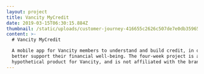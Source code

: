 ```yaml
---
layout: project
title: Vancity MyCredit
date: 2019-03-15T06:30:15.884Z
thumbnail: /static/uploads/customer-journey-416655c2626c507de7e0db359650b567.png
content: >-
  # Vancity MyCredit

  A mobile app for Vancity members to understand and build credit, in order to
  better support their financial well-being. The four-week project is a
  hypothetical product for Vancity, and is not affiliated with the brand.
---
```


